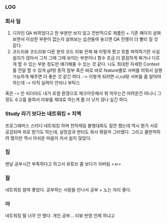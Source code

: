 ### LOG

### 회사 일

1. 디자인 QA 
바뀌었다고 한 부분만 보지 않고 전반적으로 제플린 + 기존 페이지 살펴보면서 이상한 부분이 없는지 살펴보는 습관들여 놓으면 QA 진행이 더 빨리 질 것 같다. 
2. 코드리뷰 
코드리뷰 다른 분의 코드 리뷰 전체 왜 이렇게 짰고 흐름 파악하기란 사실 쉽지가 않아서 그저 그때 그때 보이는 부분이나 
함수 조금 더 깔끔하게 짜거나 다르게 할 수 있는 부분 정도만 얘기해줄 수 있는 것 같다. 
나도 최대한 자세한 Context를 전달 할 수 있게 gif랑 동작 첨부 혹은 바로 바로 feature별로 서버를 띄워서 실행가능하게 해주면 더 좋은 것 같긴 하다. -> 이렇게 되려면 ci,cd랑 서버를 좀 알아야 하는데 -> 아직 실력이 안되니 부탁스 

혹은 -> 안 되더라도 내가 로컬 환경으로 체크아웃해서 뭐 띄우는건 어려운건 아니니 그정도 수고를 들여서 리뷰를 제대로 하는게 좀 더 낫지 않나 싶긴 하다. 

### Study 라기 보다는 네트워킹 + 치맥

프로그래머스 스터디 네트워킹 하며 
천하제일 불행대회도 잠깐 했는데 역시 뭔가 서로 공감되며 위로 받기도 하는데, 실망감과 현타도 와서 뭐랄까 그러했다. 
그리고 쿨한척하려 했지만 역시 아쉬운 마음이 커서 쉽지 않았다. 

### 집 

맨날 공부시간 부족하다고 하고서 유튜브 좀 보다가 자버림 =ㅂ=

### 잘

네트워킹 참여 좋았다. 공부하는 사람들 만나서 공부 + 노는 자리 좋다. 


### 아

네트워킹 말 너무 안 했다.
개인 공부... 리뷰 반영 언제 하냐고 

